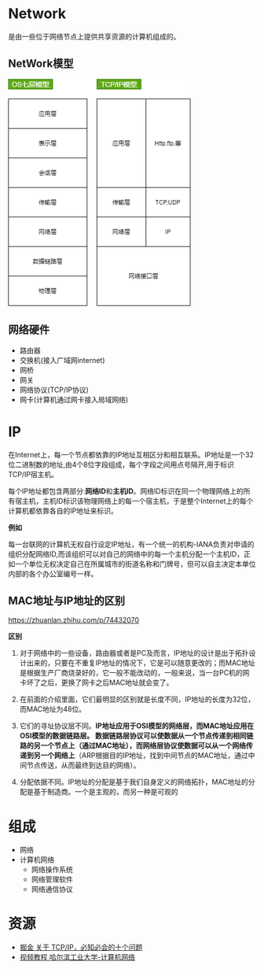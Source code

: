# Network

是由一些位于网络节点上提供共享资源的计算机组成的。

## NetWork模型

![NetWork模型](./imgs/network-model.drawio.png)

## 网络硬件

+ 路由器
+ 交换机(接入广域网internet)
+ 网桥
+ 网关
+ 网络协议(TCP/IP协议)
+ 网卡(计算机通过网卡接入局域网络)

# IP

在Internet上，每一个节点都依靠的IP地址互相区分和相互联系。IP地址是一个32位二进制数的地址,由4个8位字段组成，每个字段之间用点号隔开,用于标识TCP/IP宿主机。

每个IP地址都包含两部分:**网络ID**和**主机ID**。网络ID标识在同一个物理网络上的所有宿主机，主机ID标识该物理网络上的每一个宿主机，于是整个Internet上的每个计算机都依靠各自的IP地址来标识。

**例如**

每一台联网的计算机无权自行设定IP地址，有一个统一的机构-IANA负责对申请的组织分配网络ID,而该组织可以对自己的网络中的每一个主机分配一个主机ID，正如一个单位无权决定自己在所属城市的街道名称和门牌号，但可以自主决定本单位内部的各个办公室编号一样。

## MAC地址与IP地址的区别

https://zhuanlan.zhihu.com/p/74432070

**区别**

1. 对于网络中的一些设备，路由器或者是PC及而言，IP地址的设计是出于拓扑设计出来的，只要在不重复IP地址的情况下，它是可以随意更改的；而MAC地址是根据生产厂商烧录好的，它一般不能改动的，一般来说，当一台PC机的网卡坏了之后，更换了网卡之后MAC地址就会变了。

2. 在前面的介绍里面，它们最明显的区别就是长度不同，IP地址的长度为32位，而MAC地址为48位。

3. 它们的寻址协议层不同。**IP地址应用于OSI模型的网络层，而MAC地址应用在OSI模型的数据链路层。 数据链路层协议可以使数据从一个节点传递到相同链路的另一个节点上（通过MAC地址），而网络层协议使数据可以从一个网络传递到另一个网络上**（ARP根据目的IP地址，找到中间节点的MAC地址，通过中间节点传送，从而最终到达目的网络）。

4. 分配依据不同。IP地址的分配是基于我们自身定义的网络拓扑，MAC地址的分配是基于制造商。一个是主观的，而另一种是可观的


# 组成

- 网络
- 计算机网络
    - 网络操作系统
    - 网络管理软件
    - 网络通信协议

# 资源
+ [掘金 关于 TCP/IP，必知必会的十个问题](https://juejin.cn/post/6844903490595061767)
+ [视频教程 哈尔滨工业大学-计算机网络](https://www.bilibili.com/video/av10101468/)
